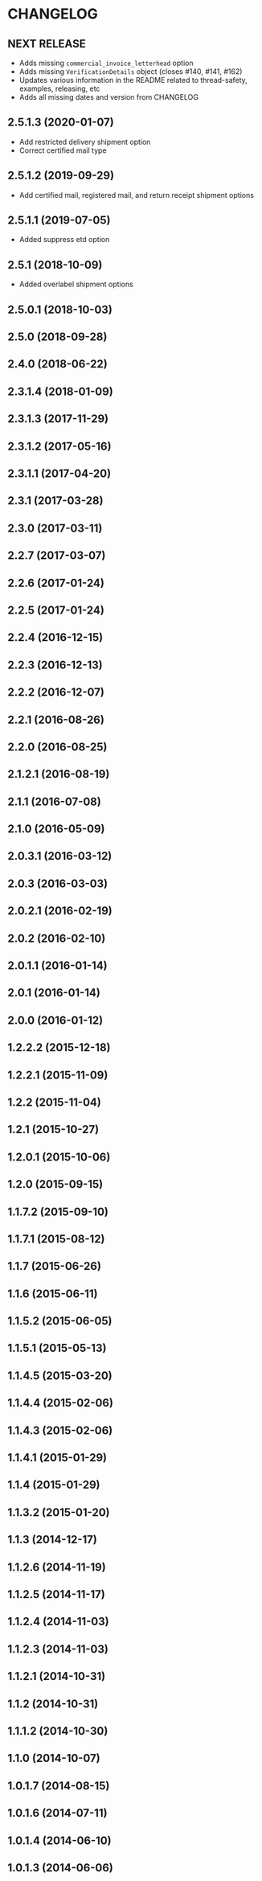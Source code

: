 # CHANGELOG

## NEXT RELEASE

* Adds missing `commercial_invoice_letterhead` option
* Adds missing `VerificationDetails` object (closes #140, #141, #162)
* Updates various information in the README related to thread-safety, examples, releasing, etc
* Adds all missing dates and version from CHANGELOG

## 2.5.1.3 (2020-01-07)

* Add restricted delivery shipment option
* Correct certified mail type

## 2.5.1.2 (2019-09-29)

* Add certified mail, registered mail, and return receipt shipment options

## 2.5.1.1 (2019-07-05)

* Added suppress etd option

## 2.5.1 (2018-10-09)

* Added overlabel shipment options

## 2.5.0.1 (2018-10-03)

## 2.5.0 (2018-09-28)

## 2.4.0 (2018-06-22)

## 2.3.1.4 (2018-01-09)

## 2.3.1.3 (2017-11-29)

## 2.3.1.2 (2017-05-16)

## 2.3.1.1 (2017-04-20)

## 2.3.1 (2017-03-28)

## 2.3.0 (2017-03-11)

## 2.2.7 (2017-03-07)

## 2.2.6 (2017-01-24)

## 2.2.5 (2017-01-24)

## 2.2.4 (2016-12-15)

## 2.2.3 (2016-12-13)

## 2.2.2 (2016-12-07)

## 2.2.1 (2016-08-26)

## 2.2.0 (2016-08-25)

## 2.1.2.1 (2016-08-19)

## 2.1.1 (2016-07-08)

## 2.1.0 (2016-05-09)

## 2.0.3.1 (2016-03-12)

## 2.0.3 (2016-03-03)

## 2.0.2.1 (2016-02-19)

## 2.0.2 (2016-02-10)

## 2.0.1.1 (2016-01-14)

## 2.0.1 (2016-01-14)

## 2.0.0 (2016-01-12)

## 1.2.2.2 (2015-12-18)

## 1.2.2.1 (2015-11-09)

## 1.2.2 (2015-11-04)

## 1.2.1 (2015-10-27)

## 1.2.0.1 (2015-10-06)

## 1.2.0 (2015-09-15)

## 1.1.7.2 (2015-09-10)

## 1.1.7.1 (2015-08-12)

## 1.1.7 (2015-06-26)

## 1.1.6 (2015-06-11)

## 1.1.5.2 (2015-06-05)

## 1.1.5.1 (2015-05-13)

## 1.1.4.5 (2015-03-20)

## 1.1.4.4 (2015-02-06)

## 1.1.4.3 (2015-02-06)

## 1.1.4.1 (2015-01-29)

## 1.1.4 (2015-01-29)

## 1.1.3.2 (2015-01-20)

## 1.1.3 (2014-12-17)

## 1.1.2.6 (2014-11-19)

## 1.1.2.5 (2014-11-17)

## 1.1.2.4 (2014-11-03)

## 1.1.2.3 (2014-11-03)

## 1.1.2.1 (2014-10-31)

## 1.1.2 (2014-10-31)

## 1.1.1.2 (2014-10-30)

## 1.1.0 (2014-10-07)

## 1.0.1.7 (2014-08-15)

## 1.0.1.6 (2014-07-11)

## 1.0.1.4 (2014-06-10)

## 1.0.1.3 (2014-06-06)
